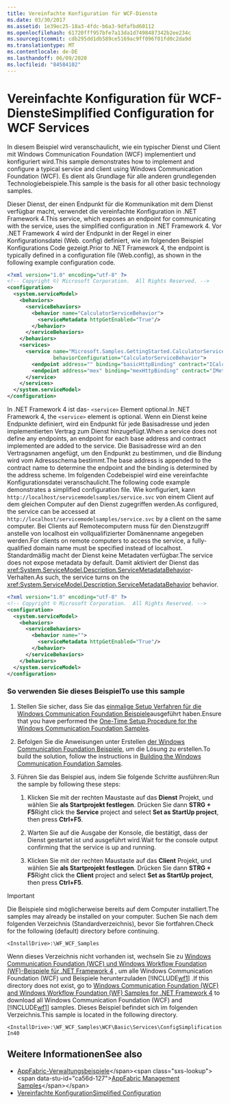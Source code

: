 ```yaml
---
title: Vereinfachte Konfiguration für WCF-Dienste
ms.date: 03/30/2017
ms.assetid: 1e39ec25-18a3-4fdc-b6a3-9dfafbd60112
ms.openlocfilehash: 61720fff957bfe7a13da1d7498487342b2ee234c
ms.sourcegitcommit: cdb295dd1db589ce5169ac9ff096f01fd0c2da9d
ms.translationtype: MT
ms.contentlocale: de-DE
ms.lasthandoff: 06/09/2020
ms.locfileid: "84584102"
---
```

# <a name="simplified-configuration-for-wcf-services"></a><span data-ttu-id="ca56d-102">Vereinfachte Konfiguration für WCF-Dienste</span><span class="sxs-lookup"><span data-stu-id="ca56d-102">Simplified Configuration for WCF Services</span></span>
<span data-ttu-id="ca56d-103">In diesem Beispiel wird veranschaulicht, wie ein typischer Dienst und Client mit Windows Communication Foundation (WCF) implementiert und konfiguriert wird.</span><span class="sxs-lookup"><span data-stu-id="ca56d-103">This sample demonstrates how to implement and configure a typical service and client using Windows Communication Foundation (WCF).</span></span> <span data-ttu-id="ca56d-104">Es dient als Grundlage für alle anderen grundlegenden Technologiebeispiele.</span><span class="sxs-lookup"><span data-stu-id="ca56d-104">This sample is the basis for all other basic technology samples.</span></span>  
  
 <span data-ttu-id="ca56d-105">Dieser Dienst, der einen Endpunkt für die Kommunikation mit dem Dienst verfügbar macht, verwendet die vereinfachte Konfiguration in .NET Framework 4.</span><span class="sxs-lookup"><span data-stu-id="ca56d-105">This service, which exposes an endpoint for communicating with the service, uses the simplified configuration in .NET Framework 4.</span></span> <span data-ttu-id="ca56d-106">Vor .NET Framework 4 wird der Endpunkt in der Regel in einer Konfigurationsdatei (Web. config) definiert, wie im folgenden Beispiel Konfigurations Code gezeigt.</span><span class="sxs-lookup"><span data-stu-id="ca56d-106">Prior to .NET Framework 4, the endpoint is typically defined in a configuration file (Web.config), as shown in the following example configuration code.</span></span>  
  
```xml  
<?xml version="1.0" encoding="utf-8" ?>  
<!-- Copyright ©) Microsoft Corporation.  All Rights Reserved. -->  
<configuration>  
  <system.serviceModel>  
    <behaviors>  
      <serviceBehaviors>  
        <behavior name="CalculatorServiceBehavior">  
          <serviceMetadata httpGetEnabled="True"/>  
        </behavior>  
      </serviceBehaviors>  
    </behaviors>  
    <services>  
      <service name="Microsoft.Samples.GettingStarted.CalculatorService"  
               behaviorConfiguration="CalculatorServiceBehavior">  
        <endpoint address="" binding="basicHttpBinding" contract="ICalculator"/>  
        <endpoint address="mex" binding="mexHttpBinding" contract="IMetadataExchange"/>  
      </service>  
    </services>  
  </system.serviceModel>  
</configuration>  
```  
  
 <span data-ttu-id="ca56d-107">In .NET Framework 4 ist das- `<service>` Element optional.</span><span class="sxs-lookup"><span data-stu-id="ca56d-107">In .NET Framework 4, the `<service>` element is optional.</span></span> <span data-ttu-id="ca56d-108">Wenn ein Dienst keine Endpunkte definiert, wird ein Endpunkt für jede Basisadresse und jeden implementierten Vertrag zum Dienst hinzugefügt.</span><span class="sxs-lookup"><span data-stu-id="ca56d-108">When a service does not define any endpoints, an endpoint for each base address and contract implemented are added to the service.</span></span> <span data-ttu-id="ca56d-109">Die Basisadresse wird an den Vertragsnamen angefügt, um den Endpunkt zu bestimmen, und die Bindung wird vom Adressschema bestimmt.</span><span class="sxs-lookup"><span data-stu-id="ca56d-109">The base address is appended to the contract name to determine the endpoint and the binding is determined by the address scheme.</span></span> <span data-ttu-id="ca56d-110">Im folgenden Codebeispiel wird eine vereinfachte Konfigurationsdatei veranschaulicht.</span><span class="sxs-lookup"><span data-stu-id="ca56d-110">The following code example demonstrates a simplified configuration file.</span></span> <span data-ttu-id="ca56d-111">Wie konfiguriert, kann `http://localhost/servicemodelsamples/service.svc` von einem Client auf dem gleichen Computer auf den Dienst zugegriffen werden.</span><span class="sxs-lookup"><span data-stu-id="ca56d-111">As configured, the service can be accessed at `http://localhost/servicemodelsamples/service.svc` by a client on the same computer.</span></span> <span data-ttu-id="ca56d-112">Bei Clients auf Remotecomputern muss für den Dienstzugriff anstelle von localhost ein vollqualifizierter Domänenname angegeben werden.</span><span class="sxs-lookup"><span data-stu-id="ca56d-112">For clients on remote computers to access the service, a fully-qualified domain name must be specified instead of localhost.</span></span> <span data-ttu-id="ca56d-113">Standardmäßig macht der Dienst keine Metadaten verfügbar.</span><span class="sxs-lookup"><span data-stu-id="ca56d-113">The service does not expose metadata by default.</span></span> <span data-ttu-id="ca56d-114">Damit aktiviert der Dienst das <xref:System.ServiceModel.Description.ServiceMetadataBehavior>-Verhalten.</span><span class="sxs-lookup"><span data-stu-id="ca56d-114">As such, the service turns on the <xref:System.ServiceModel.Description.ServiceMetadataBehavior> behavior.</span></span>  
  
```xml  
<?xml version="1.0" encoding="utf-8" ?>  
<!-- Copyright © Microsoft Corporation.  All Rights Reserved. -->  
<configuration>  
  <system.serviceModel>  
    <behaviors>  
      <serviceBehaviors>  
        <behavior name="">  
          <serviceMetadata httpGetEnabled="True"/>  
        </behavior>  
      </serviceBehaviors>  
    </behaviors>  
  </system.serviceModel>  
</configuration>  
```  
  
### <a name="to-use-this-sample"></a><span data-ttu-id="ca56d-115">So verwenden Sie dieses Beispiel</span><span class="sxs-lookup"><span data-stu-id="ca56d-115">To use this sample</span></span>  
  
1. <span data-ttu-id="ca56d-116">Stellen Sie sicher, dass Sie das [einmalige Setup Verfahren für die Windows Communication Foundation Beispiele](one-time-setup-procedure-for-the-wcf-samples.md)ausgeführt haben.</span><span class="sxs-lookup"><span data-stu-id="ca56d-116">Ensure that you have performed the [One-Time Setup Procedure for the Windows Communication Foundation Samples](one-time-setup-procedure-for-the-wcf-samples.md).</span></span>  
  
2. <span data-ttu-id="ca56d-117">Befolgen Sie die Anweisungen unter Erstellen [der Windows Communication Foundation Beispiele](building-the-samples.md), um die Lösung zu erstellen.</span><span class="sxs-lookup"><span data-stu-id="ca56d-117">To build the solution, follow the instructions in [Building the Windows Communication Foundation Samples](building-the-samples.md).</span></span>  
  
3. <span data-ttu-id="ca56d-118">Führen Sie das Beispiel aus, indem Sie folgende Schritte ausführen:</span><span class="sxs-lookup"><span data-stu-id="ca56d-118">Run the sample by following these steps:</span></span>  
  
    1. <span data-ttu-id="ca56d-119">Klicken Sie mit der rechten Maustaste auf das **Dienst** Projekt, und wählen Sie **als Startprojekt festlegen**. Drücken Sie dann **STRG + F5**</span><span class="sxs-lookup"><span data-stu-id="ca56d-119">Right click the **Service** project and select **Set as StartUp project**, then press **Ctrl+F5**.</span></span>  
  
    2. <span data-ttu-id="ca56d-120">Warten Sie auf die Ausgabe der Konsole, die bestätigt, dass der Dienst gestartet ist und ausgeführt wird.</span><span class="sxs-lookup"><span data-stu-id="ca56d-120">Wait for the console output confirming that the service is up and running.</span></span>  
  
    3. <span data-ttu-id="ca56d-121">Klicken Sie mit der rechten Maustaste auf das **Client** Projekt, und wählen Sie **als Startprojekt festlegen**. Drücken Sie dann **STRG + F5**</span><span class="sxs-lookup"><span data-stu-id="ca56d-121">Right click the **Client** project and select **Set as StartUp project**, then press **Ctrl+F5**.</span></span>  
  
> [!IMPORTANT]
> <span data-ttu-id="ca56d-122">Die Beispiele sind möglicherweise bereits auf dem Computer installiert.</span><span class="sxs-lookup"><span data-stu-id="ca56d-122">The samples may already be installed on your computer.</span></span> <span data-ttu-id="ca56d-123">Suchen Sie nach dem folgenden Verzeichnis (Standardverzeichnis), bevor Sie fortfahren.</span><span class="sxs-lookup"><span data-stu-id="ca56d-123">Check for the following (default) directory before continuing.</span></span>  
>
> `<InstallDrive>:\WF_WCF_Samples`  
>
> <span data-ttu-id="ca56d-124">Wenn dieses Verzeichnis nicht vorhanden ist, wechseln Sie zu [Windows Communication Foundation (WCF) und Windows Workflow Foundation (WF)-Beispiele für .NET Framework 4](https://www.microsoft.com/download/details.aspx?id=21459) , um alle Windows Communication Foundation (WCF) und Beispiele herunterzuladen [!INCLUDE[wf1](../../../../includes/wf1-md.md)] .</span><span class="sxs-lookup"><span data-stu-id="ca56d-124">If this directory does not exist, go to [Windows Communication Foundation (WCF) and Windows Workflow Foundation (WF) Samples for .NET Framework 4](https://www.microsoft.com/download/details.aspx?id=21459) to download all Windows Communication Foundation (WCF) and [!INCLUDE[wf1](../../../../includes/wf1-md.md)] samples.</span></span> <span data-ttu-id="ca56d-125">Dieses Beispiel befindet sich im folgenden Verzeichnis.</span><span class="sxs-lookup"><span data-stu-id="ca56d-125">This sample is located in the following directory.</span></span>  
>
> `<InstallDrive>:\WF_WCF_Samples\WCF\Basic\Services\ConfigSimplificationIn40`  
  
## <a name="see-also"></a><span data-ttu-id="ca56d-126">Weitere Informationen</span><span class="sxs-lookup"><span data-stu-id="ca56d-126">See also</span></span>

- <span data-ttu-id="ca56d-127">[AppFabric-Verwaltungsbeispiele](https://docs.microsoft.com/previous-versions/appfabric/ff383405(v=azure.10))</span><span class="sxs-lookup"><span data-stu-id="ca56d-127">[AppFabric Management Samples](https://docs.microsoft.com/previous-versions/appfabric/ff383405(v=azure.10))</span></span>
- [<span data-ttu-id="ca56d-128">Vereinfachte Konfiguration</span><span class="sxs-lookup"><span data-stu-id="ca56d-128">Simplified Configuration</span></span>](../simplified-configuration.md)
